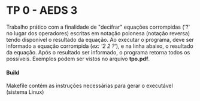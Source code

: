 # TP 0 - AEDS 3

Trabalho prático com a finalidade de "decifrar" equações corrompidas ('?' no lugar dos operadores) escritas em notação polonesa (notação reversa) tendo disponível o resultado da equação. Ao executar o programa, deve ser informado a equação corrompida (*ex: '2 2 ?'*), e na linha abaixo, o resultado da equação. Após o resultado ser informado, o programa retorna todos os possíveis. Exemplos podem ser vistos no arquivo **tpo.pdf**.

#### Build
Makefile contém as instruções necessárias para gerar o executável (sistema Linux)
